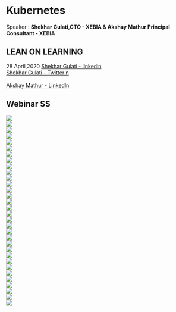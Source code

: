# Kubernetes
Speaker : **Shekhar Gulati,CTO - XEBIA & Akshay Mathur Principal Consultant - XEBIA**
## LEAN ON LEARNING
28 April,2020
[Shekhar Gulati - linkedin ](https://www.linkedin.com/in/shekhar-gulati-830a055/)<br>
[Shekhar Gulati - Twitter n](https://twitter.com/shekhargulati?ref_src=twsrc%5Egoogle%7Ctwcamp%5Eserp%7Ctwgr%5Eauthor)<br><br>
[Akshay Mathur - Linkedln ](https://www.linkedin.com/in/akshmathur/)<br>
## Webinar SS
<img src="1.jpeg" /><br>
<img src="2.jpeg" /><br>
<img src="3.jpeg" /><br>
<img src="4.jpeg" /><br>
<img src="5.jpeg" /><br>
<img src="6.jpeg" /><br>
<img src="7.jpeg" /><br>
<img src="8.jpeg" /><br>
<img src="9.jpeg" /><br>
<img src="10.jpeg" /><br>
<img src="11.jpeg" /><br>
<img src="12.jpeg" /><br>
<img src="13.jpeg" /><br>
<img src="14.jpeg" /><br>
<img src="15.jpeg" /><br>
<img src="16.jpeg" /><br>
<img src="17.jpeg" /><br>
<img src="18.jpeg" /><br>
<img src="19.jpeg" /><br>
<img src="20.jpeg" /><br>
<img src="21.jpeg" /><br>
<img src="22.jpeg" /><br>
<img src="23.jpeg" /><br>
<img src="24.jpeg" /><br>
<img src="25.jpeg" /><br>
<img src="26.jpeg" /><br>
<img src="27.jpeg" /><br>
<img src="28.jpeg" /><br>
<img src="29.jpeg" /><br>
<img src="30.jpeg" /><br>
<img src="31.jpeg" /><br>
<img src="32.jpeg" /><br>
